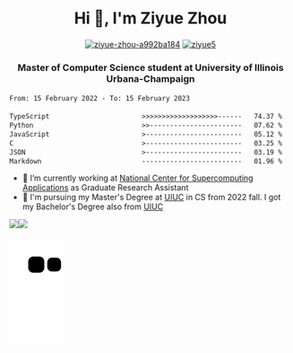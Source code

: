 <h1 align="center">Hi 👋, I'm Ziyue Zhou</h1>

<p align="center">
<a href="https://linkedin.com/in/ziyue5" target="blank"><img align="center" src="https://raw.githubusercontent.com/rahuldkjain/github-profile-readme-generator/master/src/images/icons/Social/linked-in-alt.svg" alt="ziyue-zhou-a992ba184" height="20" width="30" /></a>
<a href="https://github.com/ziyue5" target="blank"><img align="center" src="https://raw.githubusercontent.com/rahuldkjain/github-profile-readme-generator/master/src/images/icons/Social/github.svg" alt="ziyue5" height="20" width="30" /></a>
</p>
<h3 align="center">Master of Computer Science student at University of Illinois Urbana-Champaign</h3>

<!--START_SECTION:waka-->

```text
From: 15 February 2022 - To: 15 February 2023

TypeScript                       >>>>>>>>>>>>>>>>>>>------   74.37 %
Python                           >>-----------------------   07.62 %
JavaScript                       >------------------------   05.12 %
C                                >------------------------   03.25 %
JSON                             >------------------------   03.19 %
Markdown                         -------------------------   01.96 %
```

<!--END_SECTION:waka-->

- 🔭 I’m currently working at [National Center for Supercomputing Applications](https://www.ncsa.illinois.edu/) as Graduate Research Assistant
- 🎉 I'm pursuing my Master's Degree at [UIUC](https://illinois.edu/) in CS from 2022 fall. I got my Bachelor's Degree also from [UIUC](https://illinois.edu/)

<div align="left"><img src="https://spotify-recently-played-readme.vercel.app/api?user=acezvn4nkp3rujzewbjuuzlug&unique={true|1|on|yes}"/><img src="https://camo.githubusercontent.com/c8603029e1d7baade74d71c1823bdcdbaa61f08c2bf062a483e02e0f4ace034c/68747470733a2f2f692e67697068792e636f6d2f5254684e30684f5332474f344d2e676966"/ width="350"></div>

![Snake animation](https://github.com/ziyue5/ziyue5/blob/output/github-contribution-grid-snake.svg)
